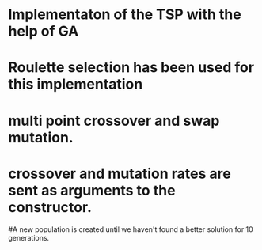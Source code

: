 
# Implementaton of the TSP with the help of  GA
# Roulette selection has been used for this implementation
# multi point crossover and swap mutation.
# crossover and mutation rates are sent as arguments to the constructor.
#A new population is created until we haven't found a better solution for 10 generations. 

